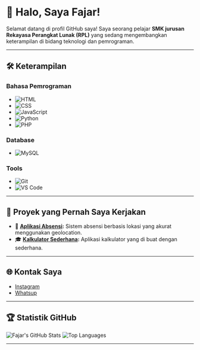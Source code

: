 # 👋 Halo, Saya Fajar!

Selamat datang di profil GitHub saya! Saya seorang pelajar **SMK jurusan Rekayasa Perangkat Lunak (RPL)** yang sedang mengembangkan keterampilan di bidang teknologi dan pemrograman.

---
## 🛠️ Keterampilan
### **Bahasa Pemrograman**
- ![HTML](https://img.shields.io/badge/-HTML5-E34F26?style=flat&logo=html5&logoColor=white)
- ![CSS](https://img.shields.io/badge/-CSS3-1572B6?style=flat&logo=css3&logoColor=white)
- ![JavaScript](https://img.shields.io/badge/-JavaScript-F7DF1E?style=flat&logo=javascript&logoColor=black)
- ![Python](https://img.shields.io/badge/-Python-3776AB?style=flat&logo=python&logoColor=white)
- ![PHP](https://img.shields.io/badge/-PHP-777BB4?style=flat&logo=php&logoColor=white)

### **Database**
- ![MySQL](https://img.shields.io/badge/-MySQL-4479A1?style=flat&logo=mysql&logoColor=white)

### **Tools**
- ![Git](https://img.shields.io/badge/-Git-F05032?style=flat&logo=git&logoColor=white)
- ![VS Code](https://img.shields.io/badge/-Visual%20Studio%20Code-007ACC?style=flat&logo=visual-studio-code&logoColor=white)
  
---

## 📂 Proyek yang Pernah Saya Kerjakan
- 🔧 **[Aplikasi Absensi](https://github.com/fajar-mu/absensi-karyawan):** Sistem absensi berbasis lokasi yang akurat menggunakan geolocation.  
- 🎓 **[Kalkulator Sederhana](https://github.com/fajar-mu/kalkulator):** Aplikasi kalkulator yang di buat dengan sederhana.

---

## 🌐 Kontak Saya
- [Instagram](https://instagram.com/faajharr_)
- [Whatsup](https://github.com/fajar-mu)

---

## 🏆 Statistik GitHub
![Fajar's GitHub Stats](https://github-readme-stats.vercel.app/api?username=fajar-mu&show_icons=true&theme=radical)
![Top Languages](https://github-readme-stats.vercel.app/api/top-langs/?username=fajar-mu&layout=compact&theme=radical)

---
